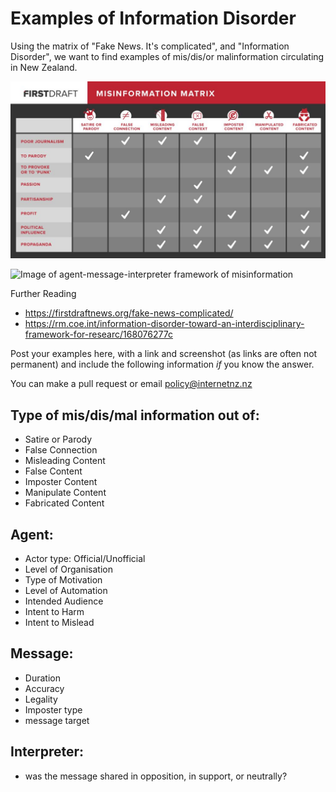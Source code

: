 # Examples of Information Disorder

Using the matrix of "Fake News. It's complicated", and "Information Disorder", we want to find examples of mis/dis/or malinformation circulating in New Zealand.

![Image of the seven types of misinformation across the spectrum](images/FDN_Misinfo_Matrix-01-1024x576.jpg?raw=true)

![Image of agent-message-interpreter framework of misinformation](Images/agentmessageinterpreter.PNG?raw=true)

Further Reading
- https://firstdraftnews.org/fake-news-complicated/
- https://rm.coe.int/information-disorder-toward-an-interdisciplinary-framework-for-researc/168076277c

Post your examples here, with a link and screenshot (as links are often not permanent) and include the following information *if* you know the answer.

You can make a pull request or email policy@internetnz.nz 

## Type of mis/dis/mal information out of:
- Satire or Parody
- False Connection
- Misleading Content
- False Content
- Imposter Content
- Manipulate Content
- Fabricated Content

## Agent: 
- Actor type: Official/Unofficial
- Level of Organisation
- Type of Motivation
- Level of Automation
- Intended Audience
- Intent to Harm
- Intent to Mislead

## Message:
- Duration
- Accuracy
- Legality
- Imposter type
- message target

## Interpreter: 
- was the message shared in opposition, in support, or neutrally?




